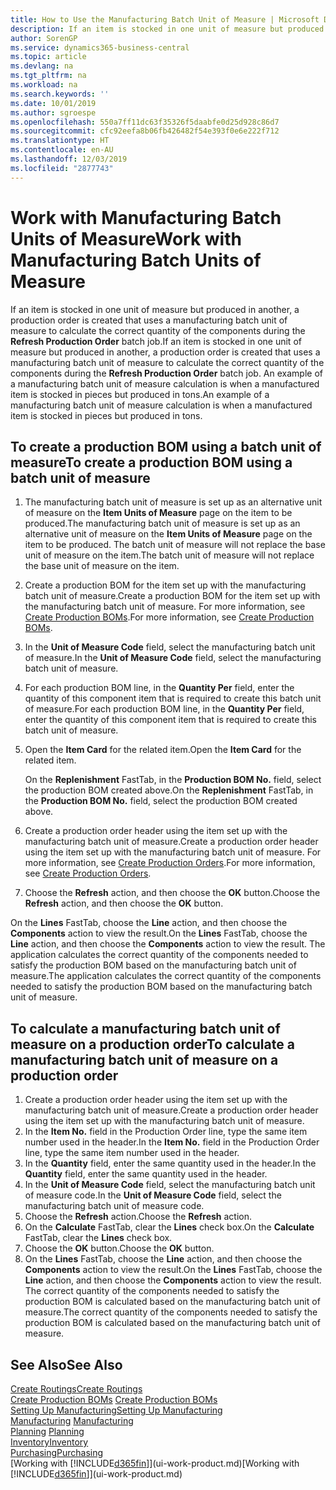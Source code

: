 ```yaml
---
title: How to Use the Manufacturing Batch Unit of Measure | Microsoft Docs
description: If an item is stocked in one unit of measure but produced in another, then the production order must be use a manufacturing batch unit of measure to calculate the correct quantity of components. An example of a manufacturing batch unit of measure calculation is when a manufactured item is stocked in pieces but produced in tons.
author: SorenGP
ms.service: dynamics365-business-central
ms.topic: article
ms.devlang: na
ms.tgt_pltfrm: na
ms.workload: na
ms.search.keywords: ''
ms.date: 10/01/2019
ms.author: sgroespe
ms.openlocfilehash: 550a7ff11dc63f35326f5daabfe0d25d928c86d7
ms.sourcegitcommit: cfc92eefa8b06fb426482f54e393f0e6e222f712
ms.translationtype: HT
ms.contentlocale: en-AU
ms.lasthandoff: 12/03/2019
ms.locfileid: "2877743"
---
```

# <a name="work-with-manufacturing-batch-units-of-measure"></a><span data-ttu-id="dc607-104">Work with Manufacturing Batch Units of Measure</span><span class="sxs-lookup"><span data-stu-id="dc607-104">Work with Manufacturing Batch Units of Measure</span></span>
<span data-ttu-id="dc607-105">If an item is stocked in one unit of measure but produced in another, a production order is created that uses a manufacturing batch unit of measure to calculate the correct quantity of the components during the **Refresh Production Order** batch job.</span><span class="sxs-lookup"><span data-stu-id="dc607-105">If an item is stocked in one unit of measure but produced in another, a production order is created that uses a manufacturing batch unit of measure to calculate the correct quantity of the components during the **Refresh Production Order** batch job.</span></span> <span data-ttu-id="dc607-106">An example of a manufacturing batch unit of measure calculation is when a manufactured item is stocked in pieces but produced in tons.</span><span class="sxs-lookup"><span data-stu-id="dc607-106">An example of a manufacturing batch unit of measure calculation is when a manufactured item is stocked in pieces but produced in tons.</span></span>  

## <a name="to-create-a-production-bom-using-a-batch-unit-of-measure"></a><span data-ttu-id="dc607-107">To create a production BOM using a batch unit of measure</span><span class="sxs-lookup"><span data-stu-id="dc607-107">To create a production BOM using a batch unit of measure</span></span>  
1.  <span data-ttu-id="dc607-108">The manufacturing batch unit of measure is set up as an alternative unit of measure on the **Item Units of Measure** page on the item to be produced.</span><span class="sxs-lookup"><span data-stu-id="dc607-108">The manufacturing batch unit of measure is set up as an alternative unit of measure on the **Item Units of Measure** page on the item to be produced.</span></span> <span data-ttu-id="dc607-109">The batch unit of measure will not replace the base unit of measure on the item.</span><span class="sxs-lookup"><span data-stu-id="dc607-109">The batch unit of measure will not replace the base unit of measure on the item.</span></span>  
2.  <span data-ttu-id="dc607-110">Create a production BOM for the item set up with the manufacturing batch unit of measure.</span><span class="sxs-lookup"><span data-stu-id="dc607-110">Create a production BOM for the item set up with the manufacturing batch unit of measure.</span></span> <span data-ttu-id="dc607-111">For more information, see [Create Production BOMs](production-how-to-create-production-boms.md).</span><span class="sxs-lookup"><span data-stu-id="dc607-111">For more information, see [Create Production BOMs](production-how-to-create-production-boms.md).</span></span>  
3.  <span data-ttu-id="dc607-112">In the **Unit of Measure Code** field, select the manufacturing batch unit of measure.</span><span class="sxs-lookup"><span data-stu-id="dc607-112">In the **Unit of Measure Code** field, select the manufacturing batch unit of measure.</span></span>  
4.  <span data-ttu-id="dc607-113">For each production BOM line, in the **Quantity Per** field, enter the quantity of this component item that is required to create this batch unit of measure.</span><span class="sxs-lookup"><span data-stu-id="dc607-113">For each production BOM line, in the **Quantity Per** field, enter the quantity of this component item that is required to create this batch unit of measure.</span></span>  
5.  <span data-ttu-id="dc607-114">Open the **Item Card** for the related item.</span><span class="sxs-lookup"><span data-stu-id="dc607-114">Open the **Item Card** for the related item.</span></span>  

    <span data-ttu-id="dc607-115">On the **Replenishment** FastTab, in the **Production BOM No.** field, select the production BOM created above.</span><span class="sxs-lookup"><span data-stu-id="dc607-115">On the **Replenishment** FastTab, in the **Production BOM No.** field, select the production BOM created above.</span></span>  
6.  <span data-ttu-id="dc607-116">Create a production order header using the item set up with the manufacturing batch unit of measure.</span><span class="sxs-lookup"><span data-stu-id="dc607-116">Create a production order header using the item set up with the manufacturing batch unit of measure.</span></span> <span data-ttu-id="dc607-117">For more information, see [Create Production Orders](production-how-to-create-production-orders.md).</span><span class="sxs-lookup"><span data-stu-id="dc607-117">For more information, see [Create Production Orders](production-how-to-create-production-orders.md).</span></span>  
7.  <span data-ttu-id="dc607-118">Choose the **Refresh** action, and then choose  the **OK** button.</span><span class="sxs-lookup"><span data-stu-id="dc607-118">Choose the **Refresh** action, and then choose  the **OK** button.</span></span>  

<span data-ttu-id="dc607-119">On the **Lines** FastTab, choose the **Line** action, and then choose the **Components** action to view the result.</span><span class="sxs-lookup"><span data-stu-id="dc607-119">On the **Lines** FastTab, choose the **Line** action, and then choose the **Components** action to view the result.</span></span> <span data-ttu-id="dc607-120">The application calculates the correct quantity of the components needed to satisfy the production BOM based on the manufacturing batch unit of measure.</span><span class="sxs-lookup"><span data-stu-id="dc607-120">The application calculates the correct quantity of the components needed to satisfy the production BOM based on the manufacturing batch unit of measure.</span></span>  

## <a name="to-calculate-a-manufacturing-batch-unit-of-measure-on-a-production-order"></a><span data-ttu-id="dc607-121">To calculate a manufacturing batch unit of measure on a production order</span><span class="sxs-lookup"><span data-stu-id="dc607-121">To calculate a manufacturing batch unit of measure on a production order</span></span>  
1.  <span data-ttu-id="dc607-122">Create a production order header using the item set up with the manufacturing batch unit of measure.</span><span class="sxs-lookup"><span data-stu-id="dc607-122">Create a production order header using the item set up with the manufacturing batch unit of measure.</span></span>  
2.  <span data-ttu-id="dc607-123">In the **Item No.** field in the Production Order line, type the same item number used in the header.</span><span class="sxs-lookup"><span data-stu-id="dc607-123">In the **Item No.** field in the Production Order line, type the same item number used in the header.</span></span>  
3.  <span data-ttu-id="dc607-124">In the **Quantity** field, enter the same quantity used in the header.</span><span class="sxs-lookup"><span data-stu-id="dc607-124">In the **Quantity** field, enter the same quantity used in the header.</span></span>  
4.  <span data-ttu-id="dc607-125">In the **Unit of Measure Code** field, select the manufacturing batch unit of measure code.</span><span class="sxs-lookup"><span data-stu-id="dc607-125">In the **Unit of Measure Code** field, select the manufacturing batch unit of measure code.</span></span>  
5.  <span data-ttu-id="dc607-126">Choose the **Refresh** action.</span><span class="sxs-lookup"><span data-stu-id="dc607-126">Choose the **Refresh** action.</span></span>
6.  <span data-ttu-id="dc607-127">On the **Calculate** FastTab, clear the **Lines** check box.</span><span class="sxs-lookup"><span data-stu-id="dc607-127">On the **Calculate** FastTab, clear the **Lines** check box.</span></span>  
7.  <span data-ttu-id="dc607-128">Choose the **OK** button.</span><span class="sxs-lookup"><span data-stu-id="dc607-128">Choose the **OK** button.</span></span>  
8.  <span data-ttu-id="dc607-129">On the **Lines** FastTab, choose the **Line** action, and then choose the **Components** action to view the result.</span><span class="sxs-lookup"><span data-stu-id="dc607-129">On the **Lines** FastTab, choose the **Line** action, and then choose the **Components** action to view the result.</span></span> <span data-ttu-id="dc607-130">The correct quantity of the components needed to satisfy the production BOM is calculated based on the manufacturing batch unit of measure.</span><span class="sxs-lookup"><span data-stu-id="dc607-130">The correct quantity of the components needed to satisfy the production BOM is calculated based on the manufacturing batch unit of measure.</span></span>  

## <a name="see-also"></a><span data-ttu-id="dc607-131">See Also</span><span class="sxs-lookup"><span data-stu-id="dc607-131">See Also</span></span>  
[<span data-ttu-id="dc607-132">Create Routings</span><span class="sxs-lookup"><span data-stu-id="dc607-132">Create Routings</span></span>](production-how-to-create-routings.md)  
<span data-ttu-id="dc607-133">[Create Production BOMs](production-how-to-create-production-boms.md)   </span><span class="sxs-lookup"><span data-stu-id="dc607-133">[Create Production BOMs](production-how-to-create-production-boms.md)   </span></span>  
[<span data-ttu-id="dc607-134">Setting Up Manufacturing</span><span class="sxs-lookup"><span data-stu-id="dc607-134">Setting Up Manufacturing</span></span>](production-configure-production-processes.md)  
<span data-ttu-id="dc607-135">[Manufacturing](production-manage-manufacturing.md)  </span><span class="sxs-lookup"><span data-stu-id="dc607-135">[Manufacturing](production-manage-manufacturing.md)  </span></span>  
<span data-ttu-id="dc607-136">[Planning](production-planning.md) </span><span class="sxs-lookup"><span data-stu-id="dc607-136">[Planning](production-planning.md) </span></span>  
[<span data-ttu-id="dc607-137">Inventory</span><span class="sxs-lookup"><span data-stu-id="dc607-137">Inventory</span></span>](inventory-manage-inventory.md)  
[<span data-ttu-id="dc607-138">Purchasing</span><span class="sxs-lookup"><span data-stu-id="dc607-138">Purchasing</span></span>](purchasing-manage-purchasing.md)  
<span data-ttu-id="dc607-139">[Working with [!INCLUDE[d365fin](includes/d365fin_md.md)]](ui-work-product.md)</span><span class="sxs-lookup"><span data-stu-id="dc607-139">[Working with [!INCLUDE[d365fin](includes/d365fin_md.md)]](ui-work-product.md)</span></span>  
